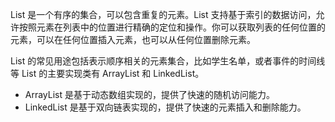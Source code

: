 List 是一个有序的集合，可以包含重复的元素。List 支持基于索引的数据访问，允许按照元素在列表中的位置进行精确的定位和操作。你可以获取列表的任何位置的元素，可以在任何位置插入元素，也可以从任何位置删除元素。

List 的常见用途包括表示顺序相关的元素集合，比如学生名单，或者事件的时间线等
List 的主要实现类有 ArrayList 和 LinkedList。
- ArrayList 是基于动态数组实现的，提供了快速的随机访问能力。
- LinkedList 是基于双向链表实现的，提供了快速的元素插入和删除能力。